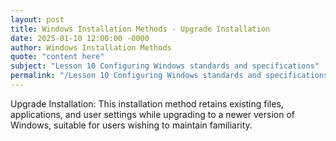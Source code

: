 ```yaml
---
layout: post
title: Windows Installation Methods - Upgrade Installation
date: 2025-01-10 12:00:00 -0000
author: Windows Installation Methods
quote: "content here"
subject: "Lesson 10 Configuring Windows standards and specifications"
permalink: "/Lesson 10 Configuring Windows standards and specifications/Windows Installation Methods/Windows Installation Methods - Upgrade Installation"
---
```


Upgrade Installation: This installation method retains existing files, applications, and user settings while upgrading to a newer version of Windows, suitable for users wishing to maintain familiarity.
